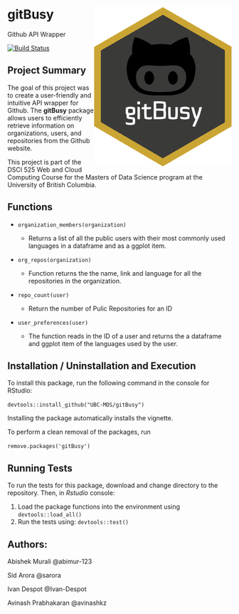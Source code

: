 # gitBusy <img src="man/figures/gitBusy.png" align="right"/>
Github API Wrapper

[![Build Status](https://travis-ci.org/avinashkz/gitBusy.svg?branch=master)](https://travis-ci.org/avinashkz/gitBusy)

## Project Summary

The goal of this project was to create a user-friendly and intuitive API wrapper for Github. The **gitBusy** package allows users to efficiently retrieve information on organizations, users, and repositories from the Github website.

This project is part of the DSCI 525 Web and Cloud Computing Course for the Masters of Data Science program at the University of British Columbia.

## Functions

* `organization_members(organization)`
  * Returns a list of all the public users with their most commonly used languages in a dataframe and as a ggplot item.

* `org_repos(organization)`
  * Function returns the the name, link and language for all the repositories in the organization.

* `repo_count(user)`
  * Return the number of Pulic Repositories for an ID

* `user_preferences(user)`
  * The function reads in the ID of a user and returns the a dataframe and ggplot item of the languages used by the user.


## Installation / Uninstallation and Execution

To install this package, run the following command in the console for RStudio:

`devtools::install_github("UBC-MDS/gitBusy")`

Installing the package automatically installs the vignette.

To perform a clean removal of the packages, run

`remove.packages('gitBusy')`

## Running Tests
To run the tests for this package, download and change directory to the repository.
Then, in _Rstudio_ console:

1. Load the package functions into the environment using `devtools::load_all()`
2. Run the tests using: `devtools::test()`

## Authors:

Abishek Murali @abimur-123

Sid Arora @sarora

Ivan Despot @Ivan-Despot

Avinash Prabhakaran @avinashkz
